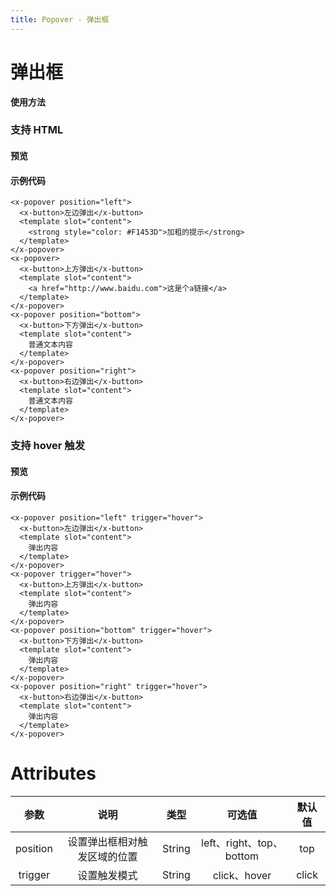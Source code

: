 ```yaml
---
title: Popover - 弹出框
---
```

# 弹出框

**使用方法**

### 支持 HTML

#### 预览

<ClientOnly>
<popover-demo-1></popover-demo-1>
</ClientOnly>

#### 示例代码

```vue
<x-popover position="left">
  <x-button>左边弹出</x-button>
  <template slot="content">
    <strong style="color: #F1453D">加粗的提示</strong>
  </template>
</x-popover>
<x-popover>
  <x-button>上方弹出</x-button>
  <template slot="content">
    <a href="http://www.baidu.com">这是个a链接</a>
  </template>
</x-popover>
<x-popover position="bottom">
  <x-button>下方弹出</x-button>
  <template slot="content">
    普通文本内容
  </template>
</x-popover>
<x-popover position="right">
  <x-button>右边弹出</x-button>
  <template slot="content">
    普通文本内容
  </template>
</x-popover>
```

### 支持 hover 触发

#### 预览

<ClientOnly>
<popover-demo-2></popover-demo-2>
</ClientOnly>

#### 示例代码

```vue
<x-popover position="left" trigger="hover">
  <x-button>左边弹出</x-button>
  <template slot="content">
    弹出内容
  </template>
</x-popover>
<x-popover trigger="hover">
  <x-button>上方弹出</x-button>
  <template slot="content">
    弹出内容
  </template>
</x-popover>
<x-popover position="bottom" trigger="hover">
  <x-button>下方弹出</x-button>
  <template slot="content">
    弹出内容
  </template>
</x-popover>
<x-popover position="right" trigger="hover">
  <x-button>右边弹出</x-button>
  <template slot="content">
    弹出内容
  </template>
</x-popover>
```

# Attributes
|参数| 说明 |  类型  | 可选值 | 默认值 |
| :-------------: |:-------------:| :-----:|:-----:|:-----:|
|position| 设置弹出框相对触发区域的位置 | String |left、right、top、bottom| top
|trigger| 设置触发模式 | String |click、hover|click